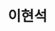 ---
name: q_lazzarus
title: 이현석
image: https://avatars.githubusercontent.com/u/1274577?v=4
email: q_lazzarus@naver.com
---